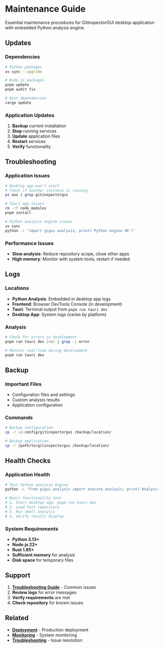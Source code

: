 # Maintenance Guide

Essential maintenance procedures for GitInspectorGUI desktop application with embedded Python analysis engine.

## Updates

### Dependencies

```bash
# Python packages
uv sync --upgrade

# Node.js packages
pnpm update
pnpm audit fix

# Rust dependencies
cargo update
```

### Application Updates

1. **Backup** current installation
2. **Stop** running services
3. **Update** application files
4. **Restart** services
5. **Verify** functionality

## Troubleshooting

### Application Issues

```bash
# Desktop app won't start
# Check if another instance is running
ps aux | grep gitinspectorgui

# Tauri app issues
rm -rf node_modules
pnpm install

# Python analysis engine issues
uv sync
python -c "import gigui.analysis; print('Python engine OK')"
```

### Performance Issues

-   **Slow analysis**: Reduce repository scope, close other apps
-   **High memory**: Monitor with system tools, restart if needed

## Logs

### Locations

-   **Python Analysis**: Embedded in desktop app logs
-   **Frontend**: Browser DevTools Console (in development)
-   **Tauri**: Terminal output from `pnpm run tauri dev`
-   **Desktop App**: System logs (varies by platform)

### Analysis

```bash
# Check for errors in development
pnpm run tauri dev 2>&1 | grep -i error

# Monitor real-time during development
pnpm run tauri dev
```

## Backup

### Important Files

-   Configuration files and settings
-   Custom analysis results
-   Application configuration

### Commands

```bash
# Backup configuration
cp -r ~/.config/gitinspectorgui /backup/location/

# Backup application
cp -r /path/to/gitinspectorgui /backup/location/
```

## Health Checks

### Application Health

```bash
# Test Python analysis engine
python -c "from gigui.analysis import execute_analysis; print('Analysis engine OK')"

# Basic functionality test
# 1. Start desktop app: pnpm run tauri dev
# 2. Load test repository
# 3. Run small analysis
# 4. Verify results display
```

### System Requirements

-   **Python 3.13+**
-   **Node.js 22+**
-   **Rust 1.85+**
-   **Sufficient memory** for analysis
-   **Disk space** for temporary files

## Support

1. **[Troubleshooting Guide](../development/troubleshooting.md)** - Common issues
2. **Review logs** for error messages
3. **Verify requirements** are met
4. **Check repository** for known issues

## Related

-   **[Deployment](deployment.md)** - Production deployment
-   **[Monitoring](monitoring.md)** - System monitoring
-   **[Troubleshooting](../development/troubleshooting.md)** - Issue resolution
